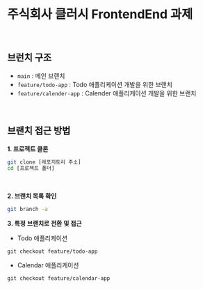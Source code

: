 # 주식회사 클러시 FrontendEnd 과제

<br />

## 브런치 구조

- `main` : 메인 브랜치
- `feature/todo-app` : Todo 애플리케이션 개발을 위한 브랜치
- `feature/calender-app` : Calender 애플리케이션 개발을 위한 브랜치

<br />

## 브랜치 접근 방법

**1. 프로젝트 클론**

```bash
git clone [레포지토리 주소]
cd [프로젝트 폴더]
```

<br />

**2. 브랜치 목록 확인**

```bash
git branch -a
```

**3. 특정 브랜치로 전환 및 접근**

- Todo 애플리케이션

`git checkout feature/todo-app`

- Calendar 애플리케이션

`git checkout feature/calendar-app`
